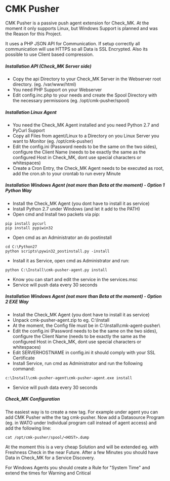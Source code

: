 # CMK Pusher
CMK Pusher is a passive push agent extension for Check_MK. At the moment it only supports Linux, but Windows
Support is planned and was the Reason for this Project.

It uses a PHP JSON API for Communication. If setup correctly all communication will use HTTPS so all Data is SSL Encrypted.
Also its possible to use Client based compression.

##### Installation API (Check_MK Server side)
- Copy the api Directory to your Check_MK Server in the Webserver root directory. (eg. /var/www/html)
- You need PHP Support on your Webserver
- Edit config.inc.php to your needs and create the Spool Directory with the necessary permissions (eg. /opt/cmk-pusher/spool)

##### Installation Linux Agent
- You need the Check_MK Agent installed and you need Python 2.7 and PyCurl Support
- Copy all Files from agent/Linux to a Directory on you Linux Server you want to Monitor (eg. /opt/cmk-pusher)
- Edit the config.ini (Password needs to be the same on the two sides), configure the Client Name (needs to be exactly the same as the configured Host in Check_MK, dont use special characters or whitespaces)
- Create a Cron Entry, the Check_MK Agent needs to be executed as root, add the cron.sh to your crontab to run every Minute

##### Installation Windows Agent (not more than Beta at the moment) - Option 1 Python Way
- Install the Check_MK Agent (you dont have to install it as service)
- Install Python 2.7 under Windows (and let it add to the PATH)
- Open cmd and Install two packets via pip:
```
pip install pycurl
pip install pypiwin32
```
- Open cmd as an Administrator an do postinstall
```
cd C:\Python27
python scripts\pywin32_postinstall.py -install
```
- Install it as Service, open cmd as Administrator and run:
```
python C:\Install\cmk-pusher-agent.py install
```
- Know you can start and edit the service in the services.msc
- Service will push data every 30 seconds

##### Installation Windows Agent (not more than Beta at the moment) - Option 2 EXE Way
- Install the Check_MK Agent (you dont have to install it as service)
- Unpack cmk-pusher-agent.zip to eg. C:\Install
- At the moment, the Config file must be in C:\Install\cmk-agent-pusher\
- Edit the config.ini (Password needs to be the same on the two sides), configure the Client Name (needs to be exactly the same as the configured Host in Check_MK, dont use special characters or whitespaces)
- Edit SERVERHOSTNAME in config.ini it should comply with your SSL Certificate
- Install Service, run cmd as Administrator and run the following command:
```
c:\Install\cmk-pusher-agent\cmk-pusher-agent.exe install
```
- Service will push data every 30 seconds

##### Check_MK Configuration
The easiest way is to create a new tag. For example under agent you can add CMK Pusher withe the tag cmk-pusher.
Now add a Datasource Program (eg. in WATO under Individual program call instead of agent access) and add the following line:
```
cat /opt/cmk-pusher/spool/<HOST>.dump
```
At the moment this is a very cheap Solution and will be extended eg. with Freshness Check in the near Future.
After a few Minutes you should have Data in Check_MK for a Service Discovery.

For Windows Agents you should create a Rule for "System Time" and extend the times for Warning and Critical